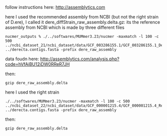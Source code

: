 follow instructions here:
http://assemblytics.com

here I used the recommended assembly from NCBI (but not the right strain of D.ere), I called it dere_diffStrain_raw_assembly.delta.gz:
its the reference assembly from NCBI which is made by three different files
```
nucmer_outputs % ./../softwares/MUMmer3.23/nucmer -maxmatch -l 100 -c 500 ../ncbi_dataset_21/ncbi_dataset/data/GCF_003286155.1/GCF_003286155.1_DereRS2_genomic.fna ../derecta.contigs.fasta -prefix dere_raw_assembly
```
data foudn here:
http://assemblytics.com/analysis.php?code=hVfAiBU12iDW0RReR7JH


then:
```
gzip dere_raw_assembly.delta
```

here I used the right strain
```
./../softwares/MUMmer3.23/nucmer -maxmatch -l 100 -c 500 ../ncbi_dataset_22/ncbi_dataset/data/GCF_000001215.4/GCF_000001215.4_Release_6_plus_ISO1_MT_genomic.fna ../derecta.contigs.fasta -prefix dere_raw_assembly
```
then:
```
gzip dere_raw_assembly.delta
```

